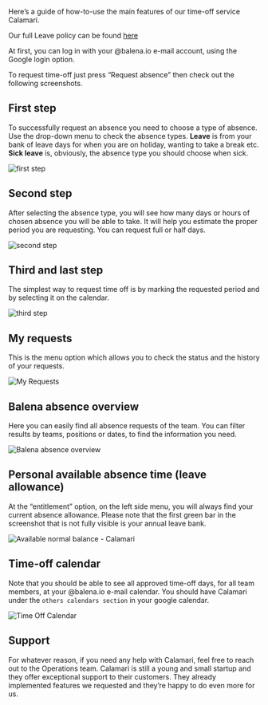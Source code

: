 Here’s a guide of how-to-use the main features of our time-off service Calamari.

Our full Leave policy can be found [here](https://github.com/balena-io/balena-io/wiki/Leave-Policy)

At first, you can log in with your @balena.io e-mail account, using the Google login option.

To request time-off just press “Request absence” then check out the following screenshots.

## First step

To successfully request an absence you need to choose a type of absence. 
Use the drop-down menu to check the absence types. **Leave** is from your bank of leave days for when you are on holiday, wanting to take a break etc. **Sick leave** is, obviously, the absence type you should choose when sick.

![first step](https://user-images.githubusercontent.com/59803307/83872817-9fd19900-a72a-11ea-84b5-7ef86a618174.png)

## Second step

After selecting the absence type, you will see how many days or hours of chosen absence you will be able to take. It will help you estimate the proper period you are requesting. You can request full or half days.

![second step](https://user-images.githubusercontent.com/59803307/83872891-c0015800-a72a-11ea-8e62-238806fdfcd1.png)

## Third and last step

The simplest way to request time off is by marking the requested period and by selecting it on the calendar. 

![third step](https://user-images.githubusercontent.com/59803307/83872984-e1624400-a72a-11ea-99df-83f3eea620bc.png)

## My requests

This is the menu option which allows you to check the status and the history of your requests.

![My Requests]( https://lh3.googleusercontent.com/Wux5vBFhTnyMf04TRx3jPVqrm-bEgBUH-mhdRbfs-3oFwya8vF9RL4MVdSA_szrCFII_K7V7LZPyIan8Mf0Rii44RKf_8e8Iom_bGvyu0G_7if7od6rywFgk5eDzVRfyz1UX3ghQ)

## Balena absence overview

Here you can easily find all absence requests of the team. You can filter results by teams, positions or dates, to find the information you need. 

![Balena absence overview](https://user-images.githubusercontent.com/59803307/83873055-fdfe7c00-a72a-11ea-9cb9-c0072ddc8e1c.png)

## Personal available absence time (leave allowance)

At the “entitlement” option, on the left side menu, you will always find your current absence allowance. Please note that the first green bar in the screenshot that is not fully visible is your annual leave bank. 

![Available normal balance - Calamari](https://user-images.githubusercontent.com/22883479/88930052-a04a6400-d283-11ea-9669-62c4546db5de.png)


## Time-off calendar

Note that you should be able to see all approved time-off days, for all team members, at your @balena.io e-mail calendar. You should have Calamari under the `others calendars section` in your google calendar. 

![Time Off Calendar](https://lh3.googleusercontent.com/u9C5rv-frIuc7KotFqTtb6WNsTmdeYW0iAISwhr8O0IUTWJ1xrSAegtlGru1T1Hff_bbNxJyQ6c61I0Y6Z9rAhUdT5drLf679RHg2BU1-D6Tv-wuN8h9SEOKzgXB3vUTI08yceSx)

## Support

For whatever reason, if you need any help with Calamari, feel free to reach out to the Operations team. Calamari is still a young and small startup and they offer exceptional support to their customers. They already implemented features we requested and they’re happy to do even more for us.

